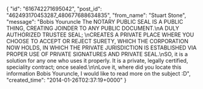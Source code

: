  {
   "id": "616742271695042",
   "post_id": "462493170453287_480677688634835",
   "from_name": "Stuart Stone",
   "message": "Bobis Youruncle The NOTARY PUBLIC SEAL IS A PUBLIC THING, CREATING JOINDER TO ANY PUBLIC DOCUMENT.\nA DULY AUTHORIZED TRUSTEE SEAL; \nCREATES A PRIVATE PLACE WHERE YOU CHOOSE TO ACCEPT OR REJECT SURETY, WHICH THE CORPORATION NOW HOLDS, IN WHICH THE PRIVATE JURISDICTION IS ESTABLISHED VIA PROPER USE OF PRIVATE SIGNATURES AND PRIVATE SEAL.\nSO, it is a solution for any one who uses it properly. It is a private, legally certified, speciality contract; once sealed.\n\nLove it, where did you locate this information Bobis Youruncle, I would like to read more on the subject :D",
   "created_time": "2014-01-26T02:37:19+0000"
 }
